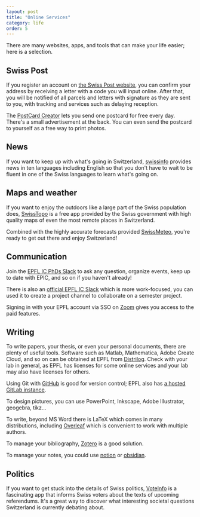 ```yaml
---
layout: post
title: "Online Services"
category: life
order: 5
---
```


There are many websites, apps, and tools that can make your life easier; here is a selection.


## Swiss Post

If you register an account on [the Swiss Post website](https://www.post.ch/en), you can confirm your address by receiving a letter with a code you will input online.
After that, you will be notified of all parcels and letters with signature as they are sent to you, with tracking and services such as delaying reception.

The [PostCard Creator](https://www.post.ch/en/sending-letters/sending-letters/postcard-creator-app)
lets you send one postcard for free every day. There's a small advertisement at the back. You can even send the postcard to yourself as a free way to print photos.


## News

If you want to keep up with what's going in Switzerland,
[swissinfo](https://www.swissinfo.ch/eng) provides news in ten languages including English so that you don't have to wait to be fluent in one of the Swiss languages to learn what's going on.


## Maps and weather

If you want to enjoy the outdoors like a large part of the Swiss population does,
[SwissTopo](https://www.swisstopo.admin.ch/en/maps-data-online/maps-geodata-online/swisstopo-app.html) is a free app provided by the Swiss government with high quality maps of even the most remote places in Switzerland.

Combined with the highly accurate forecasts provided [SwissMeteo](https://www.meteoswiss.admin.ch/home.html?tab=overview), you're ready to get out there and enjoy Switzerland!


## Communication

Join the [EPFL IC PhDs Slack](https://join.slack.com/t/epfl-phd/shared_invite/zt-456fxe9x-olxvTxmBShURPJpJsk9HuQ) to ask any question, organize events, keep up to date with EPIC, and so on if you haven't already!

There is also an [official EPFL IC Slack](https://epfl-ic.slack.com) which is more work-focused, you can used it to create a project channel to collaborate on a semester project.

Signing in with your EPFL account via SSO on [Zoom](https://zoom.epfl.ch/) gives you access to the paid features.


## Writing

To write papers, your thesis, or even your personal documents, there are plenty of useful tools.
Software such as Matlab, Mathematica, Adobe Create Cloud, and so on can be obtained at EPFL from [Distrilog](https://distrilog.epfl.ch/).
Check with your lab in general, as EPFL has licenses for some online services and your lab may also have licenses for others.

Using Git with [GitHub](https://github.com) is good for version control; EPFL also has [a hosted GitLab instance](https://gitlab.epfl.ch).

To design pictures, you can use PowerPoint, Inkscape, Adobe Illustrator, geogebra, tikz...

To write, beyond MS Word there is LaTeX which comes in many distributions, including [Overleaf](https://overleaf.com) which is convenient to work with multiple authors.

To manage your bibliography, [Zotero](https://zotero.org) is a good solution.

To manage your notes, you could use [notion](https://www.notion.so/) or [obsidian](https://obsidian.md/).


## Politics

If you want to get stuck into the details of Swiss politics, [VoteInfo](https://www.bfs.admin.ch/bfs/de/home/statistiken/politik/abstimmungen/voteinfo.html)
is a fascinating app that informs Swiss voters about the texts of upcoming referendums. It's a great way to discover what interesting societal questions Switzerland is currently debating about.

